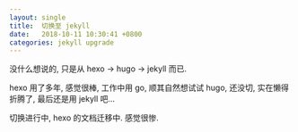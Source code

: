 ```yaml
---
layout: single
title:  切换至 jekyll
date:   2018-10-11 10:30:41 +0800
categories: jekyll upgrade
---
```


没什么想说的, 只是从 hexo -> hugo -> jekyll 而已.

hexo 用了多年, 感觉很棒, 工作中用 go, 顺其自然想试试 hugo, 还没切, 实在懒得折腾了, 最后还是用 jekyll 吧...

切换进行中, hexo 的文档迁移中. 感觉很惨.